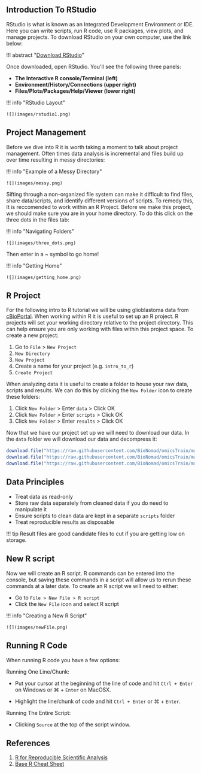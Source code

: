 ## Introduction To RStudio

RStudio is what is known as an Integrated Development Environment or IDE. Here you can write scripts, run R code, use R packages, view plots, and manage projects. To download RStudio on your own computer, use the link below:

!!! abstract "[Download RStudio](https://posit.co/download/rstudio-desktop/)"

Once downloaded, open RStudio. You'll see the following three panels:

- **The Interactive R console/Terminal (left)**
- **Environment/History/Connections (upper right)**
- **Files/Plots/Packages/Help/Viewer (lower right)**

!!! info "RStudio Layout"

    ![](images/rstudio1.png)

## Project Management

Before we dive into R it is worth taking a moment to talk about project management. Often times data analysis is incremental and files build up over time resulting in messy directories:

!!! info "Example of a Messy Directory"

    ![](images/messy.png)

Sifting through a non-organized file system can make it difficult to find files, share data/scripts, and identify different versions of scripts. To remedy this, It is reccomended to work within an R Project. Before we make this project, we should make sure you are in your home directory. To do this click on the three dots in the files tab:

!!! info "Navigating Folders"

    ![](images/three_dots.png)

Then enter in a ~ symbol to go home!

!!! info "Getting Home"

    ![](images/getting_home.png)


## R Project

For the following intro to R tutorial we will be using glioblastoma data from [cBioPortal](https://www.cbioportal.org/study/summary?id=gbm_cptac_2021). When working within R it is useful to set up an R project. R projects will set your working directory relative to the project directory. This can help ensure you are only working with files within this project space. To create a new project:

1. Go to `File` > `New Project`
2. `New Directory`
3. `New Project`
4. Create a name for your project (e.g. `intro_to_r`)
5. `Create Project`
     
When analyzing data it is useful to create a folder to house your raw data, scripts and results. We can do this by clicking the `New Folder` icon to create these folders:

1. Click `New Folder` > Enter `data` > Click OK
2. Click `New Folder` > Enter `scripts` > Click OK
3. Click `New Folder` > Enter `results` > Click OK
    
Now that we have our project set up we will need to download our data. In the `data` folder we will download our data and decompress it:

``` R
download.file("https://raw.githubusercontent.com/BioNomad/omicsTrain/main/docs/programming_languages_tools/intro_to_r/data/metadata.csv",destfile = "data/metadata.csv")
download.file("https://raw.githubusercontent.com/BioNomad/omicsTrain/main/docs/programming_languages_tools/intro_to_r/data/metadata.tsv",destfile = "data/metadata.tsv")
download.file("https://raw.githubusercontent.com/BioNomad/omicsTrain/main/docs/programming_languages_tools/intro_to_r/data/test.xlsx",destfile = "data/test.xlsx")
```

## Data Principles

- Treat data as read-only
- Store raw data separately from cleaned data if you do need to manipulate it
- Ensure scripts to clean data are kept in a separate `scripts` folder
- Treat reproducible results as disposable

!!! tip
    Result files are good candidate files to cut if you are getting low on storage.

## New R script

Now we will create an R script. R commands can be entered into the console, but saving these commands in a script will allow us to rerun these commands at a later date. To create an R script we will need to either:

- Go to `File > New File > R script`
- Click the `New File` icon and select R script

!!! info "Creating a New R Script"

    ![](images/newFile.png)

## Running R Code

When running R code you have a few options:

  Running One Line/Chunk:
  
  - Put your cursor at the beginning of the line of code and hit `Ctrl + Enter` on Windows or  &#8984; + `Enter` on MacOSX.
    
  - Highlight the line/chunk of code and hit `Ctrl + Enter` or &#8984; + `Enter`.
    
  Running The Entire Script:
  
  - Clicking `Source` at the top of the script window.
  
## References

1. [R for Reproducible Scientific Analysis](https://swcarpentry.github.io/r-novice-gapminder/)
2. [Base R Cheat Sheet](https://iqss.github.io/dss-workshops/R/Rintro/base-r-cheat-sheet.pdf)
